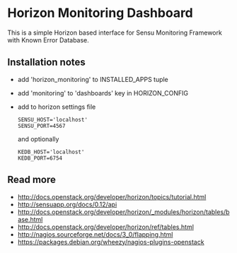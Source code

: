 
# Horizon Monitoring Dashboard

This is a simple Horizon based interface for Sensu Monitoring Framework with Known Error Database.

## Installation notes

* add 'horizon_monitoring' to INSTALLED_APPS tuple
* add 'monitoring' to 'dashboards' key in HORIZON_CONFIG
* add to horizon settings file
 
      SENSU_HOST='localhost'
      SENSU_PORT=4567

  and optionally

      KEDB_HOST='localhost'
      KEDB_PORT=6754

## Read more

* http://docs.openstack.org/developer/horizon/topics/tutorial.html
* http://sensuapp.org/docs/0.12/api
* http://docs.openstack.org/developer/horizon/_modules/horizon/tables/base.html
* http://docs.openstack.org/developer/horizon/ref/tables.html
* http://nagios.sourceforge.net/docs/3_0/flapping.html
* https://packages.debian.org/wheezy/nagios-plugins-openstack
